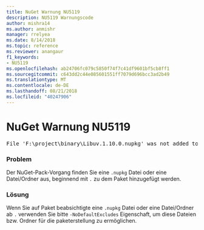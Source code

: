 ```yaml
---
title: NuGet Warnung NU5119
description: NU5119 Warnungscode
author: mishra14
ms.author: anmishr
manager: rrelyea
ms.date: 8/14/2018
ms.topic: reference
ms.reviewer: anangaur
f1_keywords:
- NU5119
ms.openlocfilehash: ab24706fc079c5850f74f7c41df9601bf5cb8ff1
ms.sourcegitcommit: c643dd2c44e085601551ff7079d696bcc3ad2b49
ms.translationtype: MT
ms.contentlocale: de-DE
ms.lasthandoff: 08/21/2018
ms.locfileid: "40247906"
---
```

# <a name="nuget-warning-nu5119"></a>NuGet Warnung NU5119
<pre>File 'F:\project\binary\Libuv.1.10.0.nupkg' was not added to the package. Files and folders starting with '.' or ending with '.nupkg' are excluded by default. To include this file, use -NoDefaultExcludes from the commandline</pre>

### <a name="issue"></a>Problem

Der NuGet-Pack-Vorgang finden Sie eine `.nupkg` Datei oder eine Datei/Ordner aus, beginnend mit `.` zu dem Paket hinzugefügt werden.


### <a name="solution"></a>Lösung

Wenn Sie auf Paket beabsichtigte eine `.nupkg` Datei oder eine Datei/Ordner ab `.` verwenden Sie bitte `-NoDefaultExcludes` Eigenschaft, um diese Dateien bzw. Ordner für die paketerstellung zu ermöglichen.

